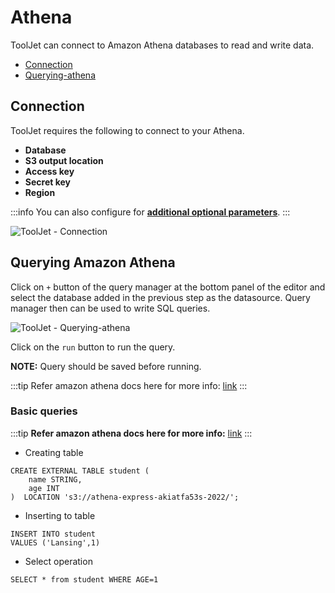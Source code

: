 
# Athena

ToolJet can connect to Amazon Athena databases to read and write data. 

- [Connection](#connection)
- [Querying-athena](#querying-athena)

## Connection

ToolJet requires the following to connect to your Athena.

- **Database**
- **S3 output location**
- **Access key**
- **Secret key**
- **Region**

:::info
You can also configure for **[additional optional parameters](https://github.com/ghdna/athena-express)**.
:::

<div style={{textAlign: 'center'}}>

![ToolJet - Connection](/img/datasource-reference/athena/athena-connection.png)

</div>

## Querying Amazon Athena

Click on `+` button of the query manager at the bottom panel of the editor and select the database added in the previous step as the datasource. Query manager then can be used to write SQL queries.

<div style={{textAlign: 'center'}}>

![ToolJet - Querying-athena](/img/datasource-reference/athena/athena-query.png)

</div>

Click on the `run` button to run the query. 

**NOTE:** Query should be saved before running.

:::tip
Refer amazon athena docs here for more info: [link](https://docs.aws.amazon.com/athena/latest/ug/what-is.html)
:::

### Basic queries

:::tip
**Refer amazon athena docs here for more info:** [link](https://docs.aws.amazon.com/athena/latest/ug/what-is.html)
:::

- Creating table 


```
CREATE EXTERNAL TABLE student (
    name STRING,
    age INT
)  LOCATION 's3://athena-express-akiatfa53s-2022/';
```

- Inserting to table

```
INSERT INTO student
VALUES ('Lansing',1)
```

- Select operation

```
SELECT * from student WHERE AGE=1
```